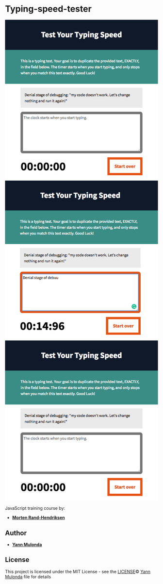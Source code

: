 # Typing-speed-tester

![Initial state](./img/1.jpg)
![Detect error while typing](./img/2.jpg)
![Stop timer when completed](./img/1.jpg)

JavaScript training course by:
* **[Morten Rand-Hendriksen](https://www.linkedin.com/in/mortenrandhendriksen/?trk=lil_course)**

## Author

* **[Yann Mulonda](https://github.com/YannMjl)**

## License

This project is licensed under the MIT License - see the [LICENSE](LICENSE)© [Yann Mulonda](https://github.com/YannMjl) file for details
